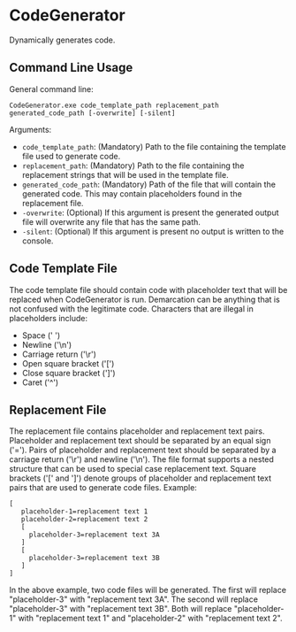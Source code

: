 # CodeGenerator

Dynamically generates code.

## Command Line Usage

General command line:
```
CodeGenerator.exe code_template_path replacement_path generated_code_path [-overwrite] [-silent]
```

Arguments:

* ```code_template_path```: (Mandatory) Path to the file containing the template file used to generate code.
* ```replacement_path```: (Mandatory) Path to the file containing the replacement strings that will be used in the template file.
* ```generated_code_path```: (Mandatory) Path of the file that will contain the generated code.  This may contain placeholders found in the replacement file.
* ```-overwrite```: (Optional) If this argument is present the generated output file will overwrite any file that has the same path.
* ```-silent```: (Optional) If this argument is present no output is written to the console.

## Code Template File

The code template file should contain code with placeholder text that will be replaced when CodeGenerator is run.  Demarcation can be anything that is not confused with the legitimate code.  Characters that are illegal in placeholders include:

* Space (' ')
* Newline ('\n')
* Carriage return ('\r')
* Open square bracket ('[')
* Close square bracket (']')
* Caret ('^')

## Replacement File

The replacement file contains placeholder and replacement text pairs.  Placeholder and replacement text should be separated by an equal sign ('=').  Pairs of placeholder and replacement text should be separated by a carriage return ('\r') and newline ('\n').  The file format supports a nested structure that can be used to special case replacement text.  Square brackets ('[' and ']') denote groups of placeholder and replacement text pairs that are used to generate code files.  Example:
```
[
   placeholder-1=replacement text 1
   placeholder-2=replacement text 2
   [
     placeholder-3=replacement text 3A
   ]
   [
     placeholder-3=replacement text 3B
   ]
]
```

In the above example, two code files will be generated.  The first will replace "placeholder-3" with "replacement text 3A".  The second will replace "placeholder-3" with "replacement text 3B".  Both will replace "placeholder-1" with "replacement text 1" and "placeholder-2" with "replacement text 2".